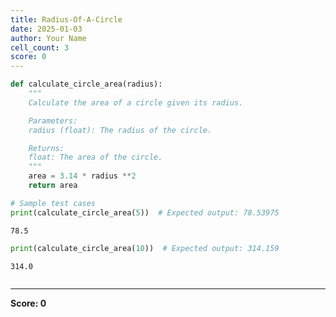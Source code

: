 ```yaml
---
title: Radius-Of-A-Circle
date: 2025-01-03
author: Your Name
cell_count: 3
score: 0
---
```


```python
def calculate_circle_area(radius):
    """
    Calculate the area of a circle given its radius.

    Parameters:
    radius (float): The radius of the circle.

    Returns:
    float: The area of the circle.
    """
    area = 3.14 * radius **2
    return area

# Sample test cases
print(calculate_circle_area(5))  # Expected output: 78.53975

```

    78.5



```python
print(calculate_circle_area(10))  # Expected output: 314.159
```

    314.0



```python

```


---
**Score: 0**
